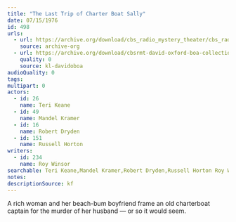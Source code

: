 ```yaml
---
title: "The Last Trip of Charter Boat Sally"
date: 07/15/1976
id: 498
urls: 
  - url: https://archive.org/download/cbs_radio_mystery_theater/cbs_radio_mystery_theater-0451-0500.zip/cbs_radio_mystery_theater-0451-0500%2Fcbsrmt_0498_the_last_trip_of_charter_boat_sally.mp3
    source: archive-org
  - url: https://archive.org/download/cbsrmt-david-oxford-boa-collection/CBSRMT-760715-0498-The-Last-Trip-of-Charter-Boat-Sally-(128-48)_WBBM-JE-{BoA}.mp3
    quality: 0
    source: kl-davidoboa
audioQuality: 0
tags: 
multipart: 0
actors:  
  - id: 26
    name: Teri Keane  
  - id: 49
    name: Mandel Kramer  
  - id: 16
    name: Robert Dryden  
  - id: 151
    name: Russell Horton
writers:  
  - id: 234
    name: Roy Winsor
searchable: Teri Keane,Mandel Kramer,Robert Dryden,Russell Horton Roy Winsor
notes: 
descriptionSource: kf
---
```

A rich woman and her beach-bum boyfriend frame an old charterboat captain for the murder of her husband — or so it would seem.